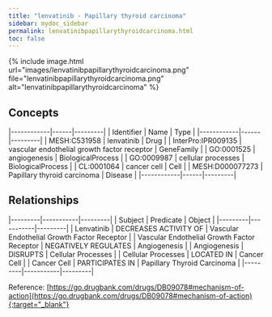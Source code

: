 ```yaml
---
title: "lenvatinib - Papillary thyroid carcinoma"
sidebar: mydoc_sidebar
permalink: lenvatinibpapillarythyroidcarcinoma.html
toc: false 
---
```


{% include image.html url="images/lenvatinibpapillarythyroidcarcinoma.png" file="lenvatinibpapillarythyroidcarcinoma.png" alt="lenvatinibpapillarythyroidcarcinoma" %}

## Concepts

|------------|------|---------|
| Identifier | Name | Type    |
|------------|------|---------|
| MESH:C531958 | lenvatinib | Drug |
| InterPro:IPR009135 | vascular endothelial growth factor receptor | GeneFamily |
| GO:0001525 | angiogenesis | BiologicalProcess |
| GO:0009987 | cellular processes | BiologicalProcess |
| CL:0001064 | cancer cell | Cell |
| MESH:D000077273 | Papillary thyroid carcinoma | Disease |
|------------|------|---------|

## Relationships

|---------|-----------|---------|
| Subject | Predicate | Object  |
|---------|-----------|---------|
| Lenvatinib | DECREASES ACTIVITY OF | Vascular Endothelial Growth Factor Receptor |
| Vascular Endothelial Growth Factor Receptor | NEGATIVELY REGULATES | Angiogenesis |
| Angiogenesis | DISRUPTS | Cellular Processes |
| Cellular Processes | LOCATED IN | Cancer Cell |
| Cancer Cell | PARTICIPATES IN | Papillary Thyroid Carcinoma |
|---------|-----------|---------|

Reference: [https://go.drugbank.com/drugs/DB09078#mechanism-of-action](https://go.drugbank.com/drugs/DB09078#mechanism-of-action){:target="_blank"}